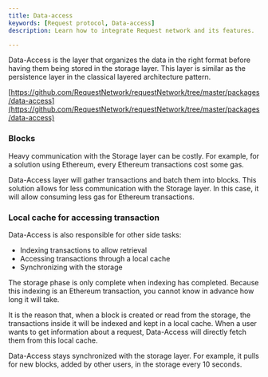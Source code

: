 ```yaml
---
title: Data-access
keywords: [Request protocol, Data-access]
description: Learn how to integrate Request network and its features.

---
```


Data-Access is the layer that organizes the data in the right format before having them being stored in the storage layer. This layer is similar as the persistence layer in the classical layered architecture pattern.

[https://github.com/RequestNetwork/requestNetwork/tree/master/packages/data-access](https://github.com/RequestNetwork/requestNetwork/tree/master/packages/data-access)

### Blocks

Heavy communication with the Storage layer can be costly. For example, for a solution using Ethereum, every Ethereum transactions cost some gas.

Data-Access layer will gather transactions and batch them into blocks. This solution allows for less communication with the Storage layer. In this case, it will allow consuming less gas for Ethereum transactions.

### Local cache for accessing transaction

Data-Access is also responsible for other side tasks:

- Indexing transactions to allow retrieval
- Accessing transactions through a local cache
- Synchronizing with the storage

The storage phase is only complete when indexing has completed. Because this indexing is an Ethereum transaction, you cannot know in advance how long it will take.

It is the reason that, when a block is created or read from the storage, the transactions inside it will be indexed and kept in a local cache. When a user wants to get information about a request, Data-Access will directly fetch them from this local cache.

Data-Access stays synchronized with the storage layer. For example, it pulls for new blocks, added by other users, in the storage every 10 seconds.
